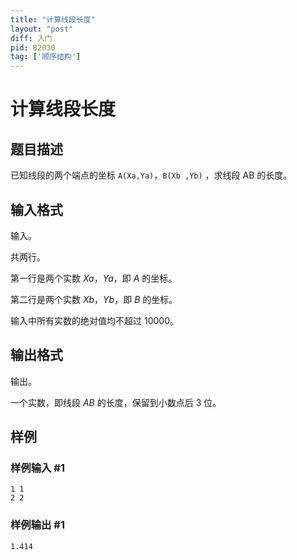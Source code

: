 ```yaml
---
title: "计算线段长度"
layout: "post"
diff: 入门
pid: B2030
tag: ['顺序结构']
---
```

# 计算线段长度
## 题目描述

已知线段的两个端点的坐标 `A(Xa,Ya)`，`B(Xb
,Yb)` ，求线段 AB 的长度。
## 输入格式

输入。

共两行。

第一行是两个实数 $Xa，Ya$，即 $A$ 的坐标。

第二行是两个实数 $Xb，Yb$，即 $B$ 的坐标。

输入中所有实数的绝对值均不超过 $10000$。
## 输出格式

输出。

一个实数，即线段 $AB$ 的长度，保留到小数点后 $3$ 位。
## 样例

### 样例输入 #1
```
1 1
2 2
```
### 样例输出 #1
```
1.414
```
